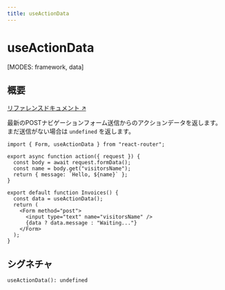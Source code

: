 ```yaml
---
title: useActionData
---
```


# useActionData

[MODES: framework, data]

## 概要

[リファレンスドキュメント ↗](https://api.reactrouter.com/v7/functions/react_router.useActionData.html)

最新のPOSTナビゲーションフォーム送信からのアクションデータを返します。まだ送信がない場合は `undefined` を返します。

```tsx
import { Form, useActionData } from "react-router";

export async function action({ request }) {
  const body = await request.formData();
  const name = body.get("visitorsName");
  return { message: `Hello, ${name}` };
}

export default function Invoices() {
  const data = useActionData();
  return (
    <Form method="post">
      <input type="text" name="visitorsName" />
      {data ? data.message : "Waiting..."}
    </Form>
  );
}
```

## シグネチャ

```tsx
useActionData(): undefined
```
